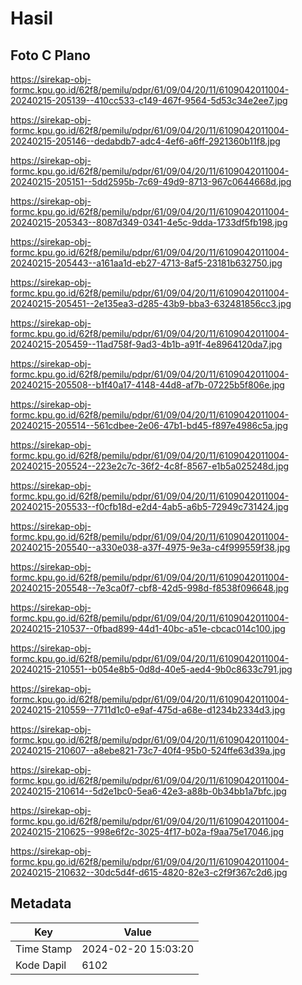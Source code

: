 # Hasil

## Foto C Plano

https://sirekap-obj-formc.kpu.go.id/62f8/pemilu/pdpr/61/09/04/20/11/6109042011004-20240215-205139--410cc533-c149-467f-9564-5d53c34e2ee7.jpg

https://sirekap-obj-formc.kpu.go.id/62f8/pemilu/pdpr/61/09/04/20/11/6109042011004-20240215-205146--dedabdb7-adc4-4ef6-a6ff-2921360b11f8.jpg

https://sirekap-obj-formc.kpu.go.id/62f8/pemilu/pdpr/61/09/04/20/11/6109042011004-20240215-205151--5dd2595b-7c69-49d9-8713-967c0644668d.jpg

https://sirekap-obj-formc.kpu.go.id/62f8/pemilu/pdpr/61/09/04/20/11/6109042011004-20240215-205343--8087d349-0341-4e5c-9dda-1733df5fb198.jpg

https://sirekap-obj-formc.kpu.go.id/62f8/pemilu/pdpr/61/09/04/20/11/6109042011004-20240215-205443--a161aa1d-eb27-4713-8af5-23181b632750.jpg

https://sirekap-obj-formc.kpu.go.id/62f8/pemilu/pdpr/61/09/04/20/11/6109042011004-20240215-205451--2e135ea3-d285-43b9-bba3-632481856cc3.jpg

https://sirekap-obj-formc.kpu.go.id/62f8/pemilu/pdpr/61/09/04/20/11/6109042011004-20240215-205459--11ad758f-9ad3-4b1b-a91f-4e8964120da7.jpg

https://sirekap-obj-formc.kpu.go.id/62f8/pemilu/pdpr/61/09/04/20/11/6109042011004-20240215-205508--b1f40a17-4148-44d8-af7b-07225b5f806e.jpg

https://sirekap-obj-formc.kpu.go.id/62f8/pemilu/pdpr/61/09/04/20/11/6109042011004-20240215-205514--561cdbee-2e06-47b1-bd45-f897e4986c5a.jpg

https://sirekap-obj-formc.kpu.go.id/62f8/pemilu/pdpr/61/09/04/20/11/6109042011004-20240215-205524--223e2c7c-36f2-4c8f-8567-e1b5a025248d.jpg

https://sirekap-obj-formc.kpu.go.id/62f8/pemilu/pdpr/61/09/04/20/11/6109042011004-20240215-205533--f0cfb18d-e2d4-4ab5-a6b5-72949c731424.jpg

https://sirekap-obj-formc.kpu.go.id/62f8/pemilu/pdpr/61/09/04/20/11/6109042011004-20240215-205540--a330e038-a37f-4975-9e3a-c4f999559f38.jpg

https://sirekap-obj-formc.kpu.go.id/62f8/pemilu/pdpr/61/09/04/20/11/6109042011004-20240215-205548--7e3ca0f7-cbf8-42d5-998d-f8538f096648.jpg

https://sirekap-obj-formc.kpu.go.id/62f8/pemilu/pdpr/61/09/04/20/11/6109042011004-20240215-210537--0fbad899-44d1-40bc-a51e-cbcac014c100.jpg

https://sirekap-obj-formc.kpu.go.id/62f8/pemilu/pdpr/61/09/04/20/11/6109042011004-20240215-210551--b054e8b5-0d8d-40e5-aed4-9b0c8633c791.jpg

https://sirekap-obj-formc.kpu.go.id/62f8/pemilu/pdpr/61/09/04/20/11/6109042011004-20240215-210559--7711d1c0-e9af-475d-a68e-d1234b2334d3.jpg

https://sirekap-obj-formc.kpu.go.id/62f8/pemilu/pdpr/61/09/04/20/11/6109042011004-20240215-210607--a8ebe821-73c7-40f4-95b0-524ffe63d39a.jpg

https://sirekap-obj-formc.kpu.go.id/62f8/pemilu/pdpr/61/09/04/20/11/6109042011004-20240215-210614--5d2e1bc0-5ea6-42e3-a88b-0b34bb1a7bfc.jpg

https://sirekap-obj-formc.kpu.go.id/62f8/pemilu/pdpr/61/09/04/20/11/6109042011004-20240215-210625--998e6f2c-3025-4f17-b02a-f9aa75e17046.jpg

https://sirekap-obj-formc.kpu.go.id/62f8/pemilu/pdpr/61/09/04/20/11/6109042011004-20240215-210632--30dc5d4f-d615-4820-82e3-c2f9f367c2d6.jpg


## Metadata

| Key        | Value               |
| ---------- | ------------------- |
| Time Stamp | 2024-02-20 15:03:20 |
| Kode Dapil | 6102                |



